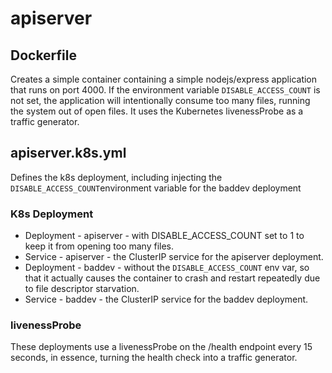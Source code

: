 # apiserver

## Dockerfile

Creates a simple container containing a simple nodejs/express application that runs on port 4000. If the environment variable `DISABLE_ACCESS_COUNT` is not set, the application will intentionally consume too many files, running the system out of open files. It uses the Kubernetes livenessProbe as a traffic generator.

## apiserver.k8s.yml

Defines the k8s deployment, including injecting the `DISABLE_ACCESS_COUNT`environment variable for the baddev deployment

### K8s Deployment
* Deployment - apiserver - with DISABLE_ACCESS_COUNT set to 1 to keep it from opening too many files.
* Service - apiserver - the ClusterIP service for the apiserver deployment.
* Deployment - baddev - without the `DISABLE_ACCESS_COUNT` env var, so that it actually causes the container to crash and restart repeatedly due to file descriptor starvation.  
* Service - baddev - the ClusterIP service for the baddev deployment.

### livenessProbe
These deployments use a livenessProbe on the /health endpoint every 15 seconds, in essence, turning the health check into a traffic generator. 